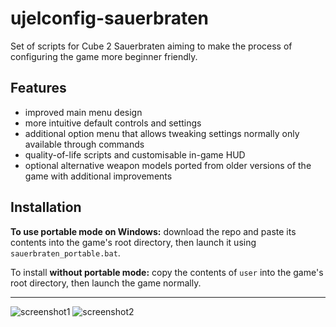 # ujelconfig-sauerbraten
 Set of scripts for Cube 2 Sauerbraten aiming to make the process of configuring the game more beginner friendly.

## Features
 - improved main menu design
 - more intuitive default controls and settings
 - additional option menu that allows tweaking settings normally only available through commands
 - quality-of-life scripts and customisable in-game HUD
 - optional alternative weapon models ported from older versions of the game with additional improvements
 
## Installation
**To use portable mode on Windows:** download the repo and paste its contents into the game's root directory, then launch it using `sauerbraten_portable.bat`.  
  
To install **without portable mode:** copy the contents of `user` into the game's root directory, then launch the game normally.  

---

![screenshot1](https://cdn.discordapp.com/attachments/667901505420132375/1204208772705288302/Screenshot_2.png)
![screenshot2](https://cdn.discordapp.com/attachments/667901505420132375/1204208773636562944/Screenshot_3.png)